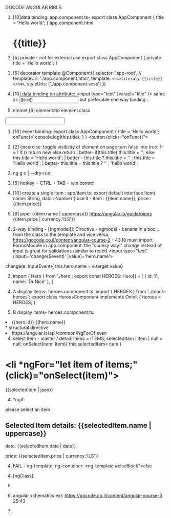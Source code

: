 GOCODE ANGULAR BIBLE:

1. [10]data binding:
app.component.ts-
export class AppComponent {
  title = 'Hello world';
}
app.component.html: <h1>{{title}}</h1>

1. [5] private - not for external use
export class AppComponent {
  private title = 'Hello world';
}

1. [5] decorator template:@Component({
  selector: 'app-root',
  // templateUrl: './app.component.html',
  template: `<h4>literaly {{title}}</h4>`,
  styleUrls: ['./app.component.scss']
})

1. [10] data binding on attribute:
<input type="text" [value]="title" />
same as 
<input type="text" value={{title}} /> but preferable
one way binding...

1. emmet [6] element#id element.class
<input type="text" id="id">

1. [10] event binding:
export class AppComponent {
  title = 'Hello world';
  onFunc(){
    console.log(this.title);
  }
}
<button (click)="onFunc()">

2. [2] excercise: toggle visibility of element on page
turn false into true: 
1- <condition> = !<condition>
if (<condition>) return new <condition>
else return <condition> | better-
    if(this.title) this.title = '';
    else this.title = 'Hello world'; | better -
this.title ? this.title = '' : this.title = 'Hello world'; | better-
this.title = this.title ? '' : 'hello world';

2. ng g c <component> | --dry-run:
<manifests changes without applying>

3. [5] hotkey = CTRL + TAB = win control

3. [10] create a single item : app/item.ts:
export default interface Item{
    name: String,
    data : Number
}
use it - 
item : {{item.name}}, price : {{item.price}}

3. [9] pipe: {{item.name | uppercase}}
https://angular.io/guide/pipes
 {{item.price | currency:'ILS'}}

3. 2-way binding - [(ngmodel)]:
Directive - ngmodel - banana in a box...
from the class to the template and vice versa.
https://gocode.co.il/content/angular-course-2 - 43.18
must import FormsModule in app.component.
the "clumsy way:"
change instead of input is great for validations (similar to react)
<input type="text" (input)='change($event)' [value]='hero.name'>
<!-- change(e: InputEvent){ this.hero.name = e.target.value} -->
change(e: InputEvent){ this.hero.name = <HTMLInputElement>e.target.value}

3. import { Hero } from './hero';
export const HEROES: Hero[] = [
   { id: 11, name: 'Dr Nice' },
]

3. A display items- heroes.component.ts:
import { HEROES } from '../mock-heroes';
export class HeroesComponent implements OnInit {
 heroes = HEROES;
}

3. B display items- heroes.component.ts:
 <li *ngFor="let hero of heroes">
 <span class="badge">{{hero.id}}</span> {{hero.name}}
 </li>
* structural directive
 <li *ngFor="let hero of heroes; index as i">
 https://angular.io/api/common/NgForOf
 even


4. select item - master / detail:
  items = ITEMS;
  selectedItem : Item | null = null;
    onSelect(item: Item){
    this.selectedItem= item
  }
  #     <li *ngFor="let item of items;" (click)="onSelect(item)">
{{selectedItem | json}}

4. *ngIf:
<div *ngIf="!selectedItem">
    please select an item
</div>
<div *ngIf="selectedItem">
    <h2 >Selected Item details: {{selectedItem.name | uppercase}}</h2>
<p>date: {{selectedItem.date | date}}</p>
<p>price: {{selectedItem.price | currency:'ILS'}}</p>
</div>

4. FAIL - ng-template, ng-container:
<ng-template #elseBlock">else</ng-template>
<div *ngIf="selectedItem; else elseBlock">

4. [ngClass]:
    <li *ngFor="let item of items; odd as c"
    (click)="onSelect(item)"
    [class.selected]="item ===selectedItem"
    >

5. angular schematics ext:
https://gocode.co.il/content/angular-course-3
25:43

5. 
